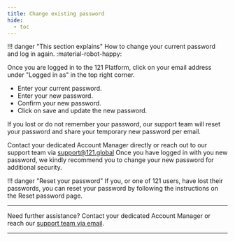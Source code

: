```yaml
---
title: Change existing password
hide:
  - toc
---
```


!!! danger "This section explains"
    How to change your current password and log in again. :material-robot-happy:

Once you are logged in to the 121 Platform, click on your email address under "Logged in as" in the top right corner.

- Enter your current password.
- Enter your new password.
- Confirm your new password.
- Click on save and update the new password.

If you lost or do not remember your password, our support team will reset your password and share your temporary new password per email.

Contact your dedicated Account Manager directly or reach out to our support team via <support@121.global>
Once you have logged in with you new password, we kindly recommend you to change your new password for additional security.

!!! danger "Reset your password"
    If you, or one of 121 users, have lost their passwords, you can reset your password by following the instructions on the Reset password page.

___
Need further assistance? Contact your dedicated Account Manager or reach our [support team via email](mailto:support@121.global).
___
